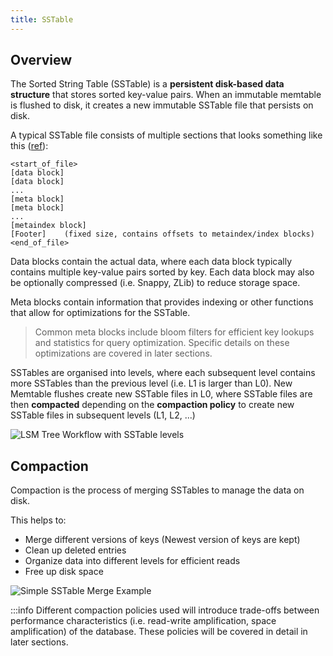 ```yaml
---
title: SSTable
---
```


## Overview
The Sorted String Table (SSTable) is a **persistent disk-based data structure** that stores sorted key-value pairs. When an immutable memtable is flushed to disk, it creates a new immutable SSTable file that persists on disk.

A typical SSTable file consists of multiple sections that looks something like this ([ref](https://github.com/facebook/rocksdb/wiki/Rocksdb-BlockBasedTable-Format)):
```
<start_of_file>
[data block]
[data block]
...
[meta block]
[meta block]
...
[metaindex block]
[Footer]    (fixed size, contains offsets to metaindex/index blocks)
<end_of_file>
```
Data blocks contain the actual data, where each data block typically contains multiple key-value pairs sorted by key. Each data block may also be optionally compressed (i.e. Snappy, ZLib) to reduce storage space.

Meta blocks contain information that provides indexing or other functions that allow for optimizations for the SSTable.
> Common meta blocks include bloom filters for efficient key lookups and statistics for query optimization. Specific details on these optimizations are covered in later sections.

SSTables are organised into levels, where each subsequent level contains more SSTables than the previous level (i.e. L1 is larger than L0). New Memtable flushes create new SSTable files in L0, where SSTable files are then **compacted** depending on the **compaction policy** to create new SSTable files in subsequent levels (L1, L2, ...) 

![LSM Tree Workflow with SSTable levels](/img/lsm_workflow_04.svg)

## Compaction
Compaction is the process of merging SSTables to manage the data on disk. 

This helps to: 
- Merge different versions of keys (Newest version of keys are kept)
- Clean up deleted entries
- Organize data into different levels for efficient reads
- Free up disk space

![Simple SSTable Merge Example](/img/sstable_compaction.svg)

:::info
Different compaction policies used will introduce trade-offs between performance characteristics (i.e. read-write amplification, space amplification) of the database. These policies will be covered in detail in later sections.